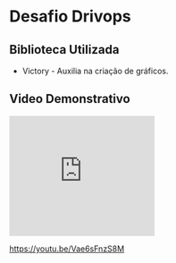 # Desafio Drivops

## Biblioteca Utilizada
* Victory - Auxilia na criação de gráficos.

## Video Demonstrativo

<iframe width="260" height="215" src="https://www.youtube.com/embed/Vae6sFnzS8M" title="YouTube video player" frameborder="0" allow="accelerometer; autoplay; clipboard-write; encrypted-media; gyroscope; picture-in-picture" allowfullscreen></iframe>

https://youtu.be/Vae6sFnzS8M
